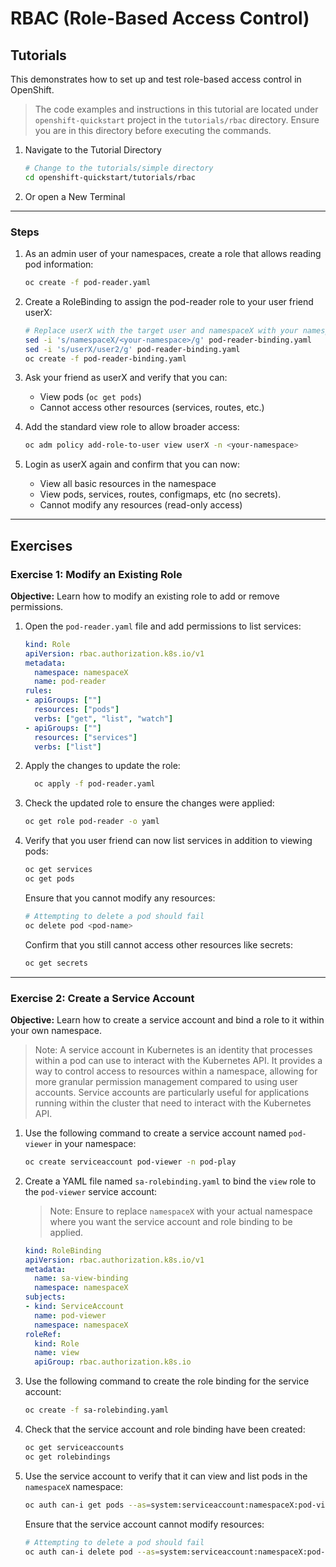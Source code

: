 # RBAC (Role-Based Access Control)

## Tutorials

This demonstrates how to set up and test role-based access control in OpenShift.

> The code examples and instructions in this tutorial are located under `openshift-quickstart` project in the
> `tutorials/rbac` directory. 
> Ensure you are in this directory before executing the commands.
>

1. Navigate to the Tutorial Directory
    ```bash
    # Change to the tutorials/simple directory
    cd openshift-quickstart/tutorials/rbac
    ```

2. Or open a New Terminal

---

### Steps

1. As an admin user of your namespaces, create a role that allows reading pod information:
   ```bash
   oc create -f pod-reader.yaml
   ```

2. Create a RoleBinding to assign the pod-reader role to your user friend userX:
   ```bash
   # Replace userX with the target user and namespaceX with your namespace in the pod-reader-binding.
   sed -i 's/namespaceX/<your-namespace>/g' pod-reader-binding.yaml
   sed -i 's/userX/user2/g' pod-reader-binding.yaml
   oc create -f pod-reader-binding.yaml
   ```

3. Ask your friend as userX and verify that you can:
   - View pods (`oc get pods`)
   - Cannot access other resources (services, routes, etc.)

4. Add the standard view role to allow broader access:
   ```bash
   oc adm policy add-role-to-user view userX -n <your-namespace>
   ```

5. Login as userX again and confirm that you can now:
   - View all basic resources in the namespace
   - View pods, services, routes, configmaps, etc (no secrets).
   - Cannot modify any resources (read-only access)

---

## Exercises

### Exercise 1: Modify an Existing Role

**Objective:** Learn how to modify an existing role to add or remove permissions.

1. Open the `pod-reader.yaml` file and add permissions to list services:
     ```yaml
     kind: Role
     apiVersion: rbac.authorization.k8s.io/v1
     metadata:
       namespace: namespaceX
       name: pod-reader
     rules:
     - apiGroups: [""]
       resources: ["pods"]
       verbs: ["get", "list", "watch"]
     - apiGroups: [""]
       resources: ["services"]
       verbs: ["list"]
     ```

2. Apply the changes to update the role:
   ```bash
     oc apply -f pod-reader.yaml
   ```

3. Check the updated role to ensure the changes were applied:
   ```bash
   oc get role pod-reader -o yaml
   ```

4. Verify that you user friend can now list services in addition to viewing pods:
    ```bash
    oc get services
    oc get pods
    ```
   Ensure that you cannot modify any resources:
   ```bash
   # Attempting to delete a pod should fail
   oc delete pod <pod-name>
   ```
   Confirm that you still cannot access other resources like secrets:
   ```bash
   oc get secrets
   ```

---

### Exercise 2: Create a Service Account

**Objective:** Learn how to create a service account and bind a role to it within your own namespace.

> Note: A service account in Kubernetes is an identity that processes within a pod can use to interact with the Kubernetes API. It provides a way to control access to resources within a namespace, allowing for more granular permission management compared to using user accounts. Service accounts are particularly useful for applications running within the cluster that need to interact with the Kubernetes API.


1. Use the following command to create a service account named `pod-viewer` in your namespace:
    ```bash
    oc create serviceaccount pod-viewer -n pod-play
    ```

2. Create a YAML file named `sa-rolebinding.yaml` to bind the `view` role to the `pod-viewer` service account:
    > Note: Ensure to replace `namespaceX` with your actual namespace where you want the service account and role binding to be applied.

    ```yaml
    kind: RoleBinding
    apiVersion: rbac.authorization.k8s.io/v1
    metadata:
      name: sa-view-binding
      namespace: namespaceX
    subjects:
    - kind: ServiceAccount
      name: pod-viewer
      namespace: namespaceX
    roleRef:
      kind: Role
      name: view
      apiGroup: rbac.authorization.k8s.io
    ```

3. Use the following command to create the role binding for the service account:
     ```bash
     oc create -f sa-rolebinding.yaml
     ```

4. Check that the service account and role binding have been created:
     ```bash
     oc get serviceaccounts
     oc get rolebindings
     ```

5. Use the service account to verify that it can view and list pods in the `namespaceX` namespace:
     ```bash
     oc auth can-i get pods --as=system:serviceaccount:namespaceX:pod-viewer -n namespaceX
     ```
   Ensure that the service account cannot modify resources:
     ```bash
     # Attempting to delete a pod should fail
     oc auth can-i delete pod --as=system:serviceaccount:namespaceX:pod-viewer -n namespaceX
     ```
